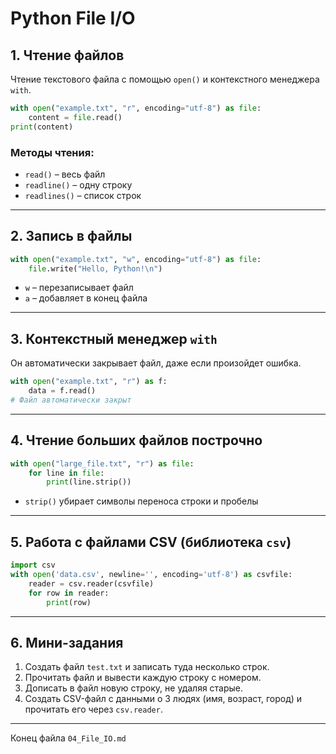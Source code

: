 # Python File I/O

## 1. Чтение файлов

Чтение текстового файла с помощью `open()` и контекстного менеджера `with`.

```python
with open("example.txt", "r", encoding="utf-8") as file:
    content = file.read()
print(content)
```

### Методы чтения:

* `read()` – весь файл
* `readline()` – одну строку
* `readlines()` – список строк

---

## 2. Запись в файлы

```python
with open("example.txt", "w", encoding="utf-8") as file:
    file.write("Hello, Python!\n")
```

* `w` – перезаписывает файл
* `a` – добавляет в конец файла

---

## 3. Контекстный менеджер `with`

Он автоматически закрывает файл, даже если произойдет ошибка.

```python
with open("example.txt", "r") as f:
    data = f.read()
# Файл автоматически закрыт
```

---

## 4. Чтение больших файлов построчно

```python
with open("large_file.txt", "r") as file:
    for line in file:
        print(line.strip())
```

* `strip()` убирает символы переноса строки и пробелы

---

## 5. Работа с файлами CSV (библиотека `csv`)

```python
import csv
with open('data.csv', newline='', encoding='utf-8') as csvfile:
    reader = csv.reader(csvfile)
    for row in reader:
        print(row)
```

---

## 6. Мини-задания

1. Создать файл `test.txt` и записать туда несколько строк.
2. Прочитать файл и вывести каждую строку с номером.
3. Дописать в файл новую строку, не удаляя старые.
4. Создать CSV-файл с данными о 3 людях (имя, возраст, город) и прочитать его через `csv.reader`.

---

Конец файла `04_File_IO.md`
